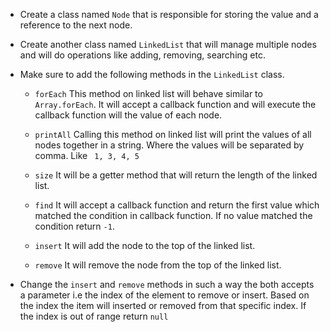- Create a class named `Node` that is responsible for storing the value and a reference to the next node.
- Create another class named `LinkedList` that will manage multiple nodes and will do operations like adding, removing, searching etc.
- Make sure to add the following methods in the `LinkedList` class.

  - `forEach`
    This method on linked list will behave similar to `Array.forEach`. It will accept a callback function and will execute the callback function will the value of each node.

  - `printAll`
    Calling this method on linked list will print the values of all nodes together in a string. Where the values will be separated by comma. Like ` 1, 3, 4, 5`

  - `size`
    It will be a getter method that will return the length of the linked list.

  - `find`
    It will accept a callback function and return the first value which matched the condition in callback function. If no value matched the condition return `-1`.

  - `insert`
    It will add the node to the top of the linked list.

  - `remove`
    It will remove the node from the top of the linked list.

- Change the `insert` and `remove` methods in such a way the both accepts a parameter i.e the index of the element to remove or insert. Based on the index the item will inserted or removed from that specific index. If the index is out of range return `null`
